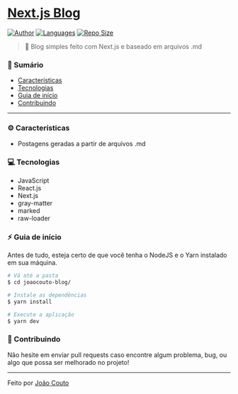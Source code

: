# <a href="https://github.com/joaocou/joaocouto-blog">Next.js Blog</a>

[![Author](https://img.shields.io/badge/author-joaocou-222)](https://github.com/joaocou)
[![Languages](https://img.shields.io/github/languages/count/joaocou/joaocouto-blog?color=222)](https://github.com/joaocou/joaocouto-blog/)
[![Repo Size](https://img.shields.io/github/repo-size/joaocou/joaocouto-blog?color=222)](https://github.com/joaocou/joaocouto-blog/)


> 🦆 Blog simples feito com Next.js e baseado em arquivos .md


### 📌 Sumário

- <a href="#Caracteristicas">Características</a>
- <a href="#Tecnologias">Tecnologias</a>
- <a href="#Guia">Guia de início</a>
- <a href="#Contribuindo">Contribuindo</a>

<hr>

### <span id="Caracteristicas">⚙️ Características</span>

- Postagens geradas a partir de arquivos .md

### <span id="Tecnologias">💻 Tecnologias</span>

- JavaScript
- React.js
- Next.js
- gray-matter
- marked
- raw-loader


### <span id="Guia">⚡ Guia de início</span>

Antes de tudo, esteja certo de que você tenha o NodeJS e o Yarn instalado em sua máquina.

```bash
# Vá até a pasta
$ cd joaocouto-blog/

# Instale as dependências
$ yarn install

# Execute a aplicação
$ yarn dev
```

### <span id="Contribuindo">🧰 Contribuindo</span>

Não hesite em enviar pull requests caso encontre algum problema, bug, ou algo que possa ser melhorado no projeto!

<hr>

Feito por <a href="https://github.com/joaocou">João Couto</a>